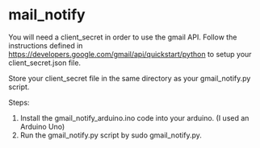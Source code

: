 # mail_notify

You will need a client_secret in order to use the gmail API. 
Follow the instructions defined in https://developers.google.com/gmail/api/quickstart/python to setup your client_secret.json file. 

Store your client_secret file in the same directory as your gmail_notify.py script. 

Steps:
1) Install the gmail_notify_arduino.ino code into your arduino. (I used an Arduino Uno)
2) Run the gmail_notify.py script by sudo gmail_notify.py.
